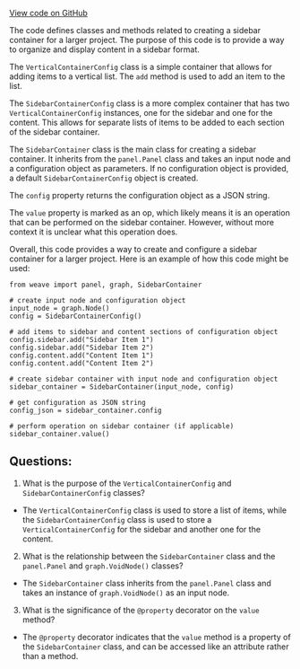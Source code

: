 [View code on GitHub](https://github.com/wandb/weave/weave/panels/panel_sidebarcontainer.py)

The code defines classes and methods related to creating a sidebar container for a larger project. The purpose of this code is to provide a way to organize and display content in a sidebar format. 

The `VerticalContainerConfig` class is a simple container that allows for adding items to a vertical list. The `add` method is used to add an item to the list. 

The `SidebarContainerConfig` class is a more complex container that has two `VerticalContainerConfig` instances, one for the sidebar and one for the content. This allows for separate lists of items to be added to each section of the sidebar container. 

The `SidebarContainer` class is the main class for creating a sidebar container. It inherits from the `panel.Panel` class and takes an input node and a configuration object as parameters. If no configuration object is provided, a default `SidebarContainerConfig` object is created. 

The `config` property returns the configuration object as a JSON string. 

The `value` property is marked as an op, which likely means it is an operation that can be performed on the sidebar container. However, without more context it is unclear what this operation does. 

Overall, this code provides a way to create and configure a sidebar container for a larger project. Here is an example of how this code might be used:

```
from weave import panel, graph, SidebarContainer

# create input node and configuration object
input_node = graph.Node()
config = SidebarContainerConfig()

# add items to sidebar and content sections of configuration object
config.sidebar.add("Sidebar Item 1")
config.sidebar.add("Sidebar Item 2")
config.content.add("Content Item 1")
config.content.add("Content Item 2")

# create sidebar container with input node and configuration object
sidebar_container = SidebarContainer(input_node, config)

# get configuration as JSON string
config_json = sidebar_container.config

# perform operation on sidebar container (if applicable)
sidebar_container.value()
```
## Questions: 
 1. What is the purpose of the `VerticalContainerConfig` and `SidebarContainerConfig` classes?
- The `VerticalContainerConfig` class is used to store a list of items, while the `SidebarContainerConfig` class is used to store a `VerticalContainerConfig` for the sidebar and another one for the content.
2. What is the relationship between the `SidebarContainer` class and the `panel.Panel` and `graph.VoidNode()` classes?
- The `SidebarContainer` class inherits from the `panel.Panel` class and takes an instance of `graph.VoidNode()` as an input node.
3. What is the significance of the `@property` decorator on the `value` method?
- The `@property` decorator indicates that the `value` method is a property of the `SidebarContainer` class, and can be accessed like an attribute rather than a method.